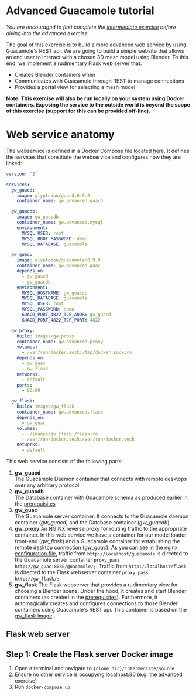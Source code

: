 # Advanced Guacamole tutorial
*You are encouraged to first complete the [intermediate exercise](../intermediate/exercise.md) before diving into the advanced exercise.*  

The goal of this exercise is to build a more advanced web service by using Guacamole's REST api. We are going to build a simple website that allows an end user to interact with a chosen 3D mesh model using Blender. To this end, we implement a rudimentary Flask web server that:
* Creates Blender containers when 
* Communicates with Guacamole through REST to manage connections
* Provides a portal view for selecting a mesh model

**Note: This exercise will also be run locally on your system using Docker containers. Exposing the service to the outside world is beyond the scope of this exercise (support for this can be provided off-line).**

# Web service anatomy
The webservice is defined in a Docker Compose file located [here](source/docker-compose.yml). It defines the services that constitute the webservice and configures how they are linked:

```yml
version: '2'

services:
  gw_guacd:
    image: glyptodon/guacd:0.9.9
    container_name: gw.advanced.guacd

  gw_guacdb:
    image: gw_guacdb
    container_name: gw.advanced.mysql
    environment:
      MYSQL_USER: root
      MYSQL_ROOT_PASSWORD: demo
      MYSQL_DATABASE: guacamole

  gw_guac:
    image: glyptodon/guacamole:0.9.9
    container_name: gw.advanced.guac
    depends_on:
      - gw_guacd
      - gw_guacdb
    environment:
      MYSQL_HOSTNAME: gw_guacdb
      MYSQL_DATABASE: guacamole
      MYSQL_USER: root
      MYSQL_PASSWORD: demo
      GUACD_PORT_4822_TCP_ADDR: gw_guacd
      GUACD_PORT_4822_TCP_PORT: 4822

  gw_proxy:
    build: images/gw_proxy
    container_name: gw.advanced.proxy
    volumes:
      - /var/run/docker.sock:/tmp/docker.sock:ro
    depends_on:
      - gw_guac
      - gw_flask
    networks:
      - default
    ports:
      - 80:80

  gw_flask:
    build: images/gw_flask
    container_name: gw.advanced.flask
    depends_on:
      - gw_guac
    volumes:
      - ./images/gw_flask:/flask:ro
      - /var/run/docker.sock:/var/run/docker.sock
    networks:
      - default
```
   
This web service consists of the following parts:  
1. **gw_guacd**  
The Guacamole Daemon container that connects with remote desktops over any arbitrary protocol
2. **gw_guacdb**  
The Database container with Guacamole schema as produced earlier in the [prerequisites](../prerequisites/exercise.md)
3. **gw_guac**  
The Guacamole server container. It connects to the Guacamole daemon container (*gw_guacd*) and the Database container (*gw_guacdb*)
4. **gw_proxy**
An NGINX reverse proxy for routing traffic to the appropriate container. In this web service we have a container for our model loader front-end (*gw_flask*) and a Guacamole container for establishing the remote desktop connection (*gw_guac*). As you can see in the [nginx configuration file](source/images/gw_proxy/nginx.conf), traffic from `http://localhost/guacamole` is directed to the Guacamole server container `proxy_pass http://gw_guac:8080/guacamole/;`. Traffic from `http://localhost/flask` is directed to the Flask webserver container `proxy_pass http://gw_flask/;`.
5. **gw_flask**
The Flask webserver that provides a rudimentary view for choosing a Blender scene. Under the hood, it creates and start Blender containers (as created in the [prerequisites](../prerequisites/exercise.md)). Furthermore, it automagically creates and configures connections to those Blender containers using Guacamole's REST api. This container is based on the [gw_flask image](#flask-web-server) .

## Flask web server



## Step 1: Create the Flask server Docker image
1. Open a terminal and navigate to `{clone_dir}/intermediate/source`
2. Ensure no other service is occupying localhost:80 (e.g. the [advanced](../advanced/exercise.md) exercise)
3. Run `docker-compose up`
